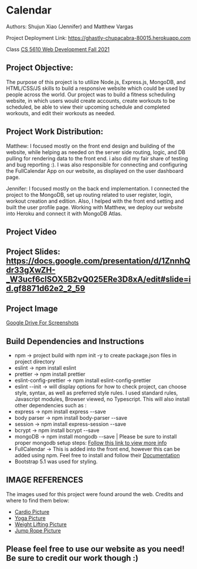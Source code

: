 # Calendar
Authors: Shujun Xiao (Jennifer) and Matthew Vargas

Project Deployment Link: https://ghastly-chupacabra-80015.herokuapp.com

Class [CS 5610 Web Development Fall 2021](https://johnguerra.co/classes/webDevelopment_fall_2021/_)

## Project Objective:

The purpose of this project is to utilize Node.js, Express.js, MongoDB, and HTML/CSS/JS skills to build a responsive website which could be used by people across the world.  Our project was to build a fitness scheduling website, in which users would create accounts, create workouts to be scheduled, be able to view their upcoming schedule and completed workouts, and edit their workouts as needed.  

## Project Work Distribution:

Matthew: I focused mostly on the front end design and building of the website, while helping as needed on the server side routing, logic, and DB pulling for rendering data to the front end.  i also did my fair share of testing and bug reporting :). I was also responsible for connecting and configuring the FullCalendar App on our website, as displayed on the user dashboard page.  

Jennifer: I focused mostly on the back end implementation. I connected the project to the MongoDB, set up routing related to user register, login, workout creation and edition. Also, I helped with the front end setting and built the user profile page. Working with Matthew, we deploy our website into Heroku and connect it with MongoDB Atlas. 

## Project Video

## Project Slides: https://docs.google.com/presentation/d/1ZnnhQdr33gXwZH-_W3ucf6clSOX5B2vQ025ERe3D8xA/edit#slide=id.gf8871d62e2_2_59

## Project Image

[Google Drive For Screenshots](https://drive.google.com/drive/folders/1jqH9LAlxiTkD1eNnHlciHmS9svSn6mIn?usp=sharing)

## Build Dependencies and Instructions

* npm -> project build with npm init -y to create package.json files in project directory
* eslint -> npm install eslint
* prettier -> npm install prettier
* eslint-config-prettier -> npm install eslint-config-prettier
* eslint --init -> will display options for how to check project, can choose style, syntax, as well as preferred style rules.  I used standard rules, Javascript modules, Browser viewed, no Typescript.  This will also install other dependencies such as :
* express -> npm install express --save
* body parser -> npm install body-parser --save
* session -> npm install express-session --save
* bcrypt -> npm install bcrypt --save
* mongoDB -> npm install mongodb --save | Please be sure to install proper mongodb setup steps: [Follow this link to view more info](http://mongodb.github.io/node-mongodb-native/3.5/)
* FullCalendar -> This is added into the front end, however this can be added using npm.  Feel free to install and follow their [Documentation](https://fullcalendar.io/docs)
* Bootstrap 5.1 was used for styling.

## IMAGE REFERENCES

The images used for this project were found around the web. Credits and where to find them below:

* [Cardio Picture](https://www.everydayhealth.com/7-tips-for-getting-back-into-a-workout-routine-if-the-pandemic-disrupted-yours/)
* [Yoga Picture](https://www.everydayhealth.com/hs/rheumatoid-arthritis-treatment-management/exercise-modifications/)
* [Weight Lifting Picture](https://www.everydayhealth.com/fitness/how-to-exercise-if-you-have-an-ectomorph-body-type/)
* [Jump Rope Picture](https://health.clevelandclinic.org/the-many-benefits-of-a-cardio-workout/)

## Please feel free to use our website as you need!  Be sure to credit our work though :)